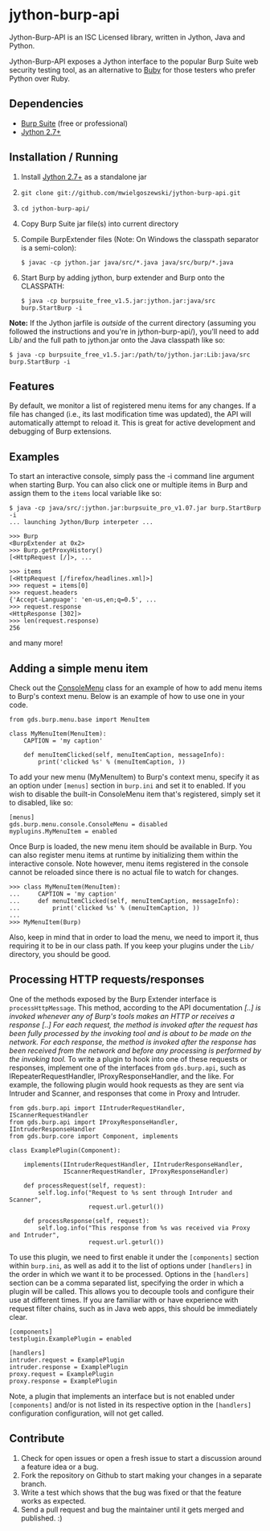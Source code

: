 jython-burp-api
===============
Jython-Burp-API is an ISC Licensed library, written in Jython, Java and Python.

Jython-Burp-API exposes a Jython interface to the popular Burp Suite web
security testing tool, as an alternative to [Buby](http://tduehr.github.com/buby/) for those testers who prefer Python over Ruby.

Dependencies
------------
- [Burp Suite](http://portswigger.net/burp/download.html) (free or professional)
- [Jython 2.7+](http://www.jython.org/)

Installation / Running
----------------------
1. Install [Jython 2.7+](http://www.jython.org/) as a standalone jar
2. `git clone git://github.com/mwielgoszewski/jython-burp-api.git`
3. `cd jython-burp-api/`
4. Copy Burp Suite jar file(s) into current directory
5. Compile BurpExtender files (Note: On Windows the classpath separator is a semi-colon):

    `$ javac -cp jython.jar java/src/*.java java/src/burp/*.java`

6. Start Burp by adding jython, burp extender and Burp onto the CLASSPATH:

    `$ java -cp burpsuite_free_v1.5.jar:jython.jar:java/src burp.StartBurp -i`

**Note:** If the Jython jarfile is _outside_ of the current directory (assuming
you followed the instructions and you're in jython-burp-api/), you'll need to
add Lib/ and the full path to jython.jar onto the Java classpath like so:

    $ java -cp burpsuite_free_v1.5.jar:/path/to/jython.jar:Lib:java/src burp.StartBurp -i

Features
--------
By default, we monitor a list of registered menu items for any changes.
If a file has changed (i.e., its last modification time was updated), the
API will automatically attempt to reload it. This is great for active
development and debugging of Burp extensions.

Examples
--------
To start an interactive console, simply pass the -i command line argument
when starting Burp.  You can also click one or multiple items in Burp and
assign them to the `items` local variable like so:

    $ java -cp java/src/:jython.jar:burpsuite_pro_v1.07.jar burp.StartBurp -i
    ... launching Jython/Burp interpeter ...

    >>> Burp
    <BurpExtender at 0x2>
    >>> Burp.getProxyHistory()
    [<HttpRequest [/]>, ...

    >>> items
    [<HttpRequest [/firefox/headlines.xml]>]
    >>> request = items[0]
    >>> request.headers
    {'Accept-Language': 'en-us,en;q=0.5', ...
    >>> request.response
    <HttpResponse [302]>
    >>> len(request.response)
    256

and many more!

Adding a simple menu item
-------------------------
Check out the [ConsoleMenu](https://github.com/mwielgoszewski/jython-burp-api/blob/master/Lib/gds/burp/menu/console.py)
class for an example of how to add menu items to Burp's context menu.
Below is an example of how to use one in your code.

    from gds.burp.menu.base import MenuItem
    
    class MyMenuItem(MenuItem):
        CAPTION = 'my caption'
        
        def menuItemClicked(self, menuItemCaption, messageInfo):
            print('clicked %s' % (menuItemCaption, ))

To add your new menu (MyMenuItem) to Burp's context menu, specify it as an
option under `[menus]` section in `burp.ini` and set it to enabled. If you wish
to disable the built-in ConsoleMenu item that's registered, simply set it to
disabled, like so:

    [menus]
    gds.burp.menu.console.ConsoleMenu = disabled
    myplugins.MyMenuItem = enabled

Once Burp is loaded, the new menu item should be available in Burp. You can
also register menu items at runtime by initializing them within the interactive
console. Note however, menu items registered in the console cannot be reloaded
since there is no actual file to watch for changes.

	>>> class MyMenuItem(MenuItem):
	...     CAPTION = 'my caption'
	...     def menuItemClicked(self, menuItemCaption, messageInfo):
	...         print('clicked %s' % (menuItemCaption, ))
	... 
	>>> MyMenuItem(Burp)

Also, keep in mind that in order to load the menu, we need to import it,
thus requiring it to be in our class path. If you keep your plugins under the
`Lib/` directory, you should be good.

Processing HTTP requests/responses
----------------------------------
One of the methods exposed by the Burp Extender interface is `processHttpMessage`.
This method, according to the API documentation *[..] is invoked whenever any of
Burp's tools makes an HTTP or receives a response [..] For each request, the
method is invoked after the request has been fully processed by the invoking
tool and is about to be made on the network. For each response, the method is
invoked after the response has been received from the network and before any
processing is performed by the invoking tool.* To write a plugin to hook into
one of these requests or responses, implement one of the interfaces from
`gds.burp.api`, such as IRepeaterRequestHandler, IProxyResponseHandler, and the
like. For example, the following plugin would hook requests as they are sent
via Intruder and Scanner, and responses that come in Proxy and Intruder.

    from gds.burp.api import IIntruderRequestHandler, IScannerRequestHandler
    from gds.burp.api import IProxyResponseHandler, IIntruderResponseHandler
    from gds.burp.core import Component, implements

    class ExamplePlugin(Component):

        implements(IIntruderRequestHandler, IIntruderResponseHandler,
                   IScannerRequestHandler, IProxyResponseHandler)

        def processRequest(self, request):
            self.log.info("Request to %s sent through Intruder and Scanner",
                          request.url.geturl())

        def processResponse(self, request):
            self.log.info("This response from %s was received via Proxy and Intruder",
                          request.url.geturl())

To use this plugin, we need to first enable it under the `[components]` section
within `burp.ini`, as well as add it to the list of options under `[handlers]`
in the order in which we want it to be processed. Options in the `[handlers]`
section can be a comma separated list, specifying the order in which a plugin
will be called. This allows you to decouple tools and configure their use at
different times. If you are familiar with or have experience with request
filter chains, such as in Java web apps, this should be immediately clear.

    [components]
    testplugin.ExamplePlugin = enabled

    [handlers]
    intruder.request = ExamplePlugin
    intruder.response = ExamplePlugin
    proxy.request = ExamplePlugin
    proxy.response = ExamplePlugin

Note, a plugin that implements an interface but is not enabled under
`[components]` and/or is not listed in its respective option in the `[handlers]`
configuration configuration, will not get called.

Contribute
----------
1. Check for open issues or open a fresh issue to start a discussion around
a feature idea or a bug.
2. Fork the repository on Github to start making your changes in a separate branch.
3. Write a test which shows that the bug was fixed or that the feature works as expected.
4. Send a pull request and bug the maintainer until it gets merged and published. :)

